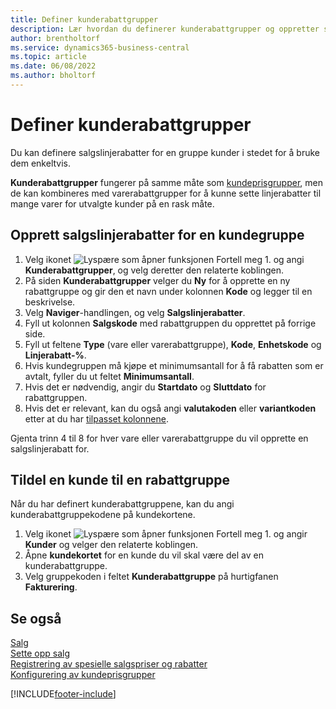 ```yaml
---
title: Definer kunderabattgrupper
description: Lær hvordan du definerer kunderabattgrupper og oppretter salgslinjerabatter for disse gruppene.
author: brentholtorf
ms.service: dynamics365-business-central
ms.topic: article
ms.date: 06/08/2022
ms.author: bholtorf
---
```

# <a name="set-up-customer-discount-groups"></a>Definer kunderabattgrupper

Du kan definere salgslinjerabatter for en gruppe kunder i stedet for å bruke dem enkeltvis.

**Kunderabattgrupper** fungerer på samme måte som [kundeprisgrupper](sales-how-to-set-up-customer-price-groups.md), men de kan kombineres med varerabattgrupper for å kunne sette linjerabatter til mange varer for utvalgte kunder på en rask måte.

## <a name="create-sales-line-discounts-for-a-customer-group"></a>Opprett salgslinjerabatter for en kundegruppe

1. Velg ikonet ![Lyspære som åpner funksjonen Fortell meg 1.](media/ui-search/search_small.png "Fortell hva du vil gjøre") og angi **Kunderabattgrupper**, og velg deretter den relaterte koblingen.
2. På siden **Kunderabattgrupper** velger du **Ny** for å opprette en ny rabattgruppe og gir den et navn under kolonnen **Kode** og legger til en beskrivelse.
3. Velg **Naviger**-handlingen, og velg **Salgslinjerabatter**.
4. Fyll ut kolonnen **Salgskode** med rabattgruppen du opprettet på forrige side.
5. Fyll ut feltene **Type** (vare eller varerabattgruppe), **Kode**, **Enhetskode** og **Linjerabatt-%**.
6. Hvis kundegruppen må kjøpe et minimumsantall for å få rabatten som er avtalt, fyller du ut feltet **Minimumsantall**.
7. Hvis det er nødvendig, angir du **Startdato** og **Sluttdato** for rabattgruppen.
8. Hvis det er relevant, kan du også angi **valutakoden** eller **variantkoden** etter at du har [tilpasset kolonnene](ui-personalization-user.md).

Gjenta trinn 4 til 8 for hver vare eller varerabattgruppe du vil opprette en salgslinjerabatt for.

## <a name="assign-a-customer-to-a-discount-group"></a>Tildel en kunde til en rabattgruppe

Når du har definert kunderabattgruppene, kan du angi kunderabattgruppekodene på kundekortene.

1. Velg ikonet ![Lyspære som åpner funksjonen Fortell meg 1.](media/ui-search/search_small.png "Fortell hva du vil gjøre") og angir **Kunder** og velger den relaterte koblingen.
2. Åpne **kundekortet** for en kunde du vil skal være del av en kunderabattgruppe.
3. Velg gruppekoden i feltet **Kunderabattgruppe** på hurtigfanen **Fakturering**.

## <a name="see-also"></a>Se også

[Salg](sales-manage-sales.md)  
[Sette opp salg](sales-setup-sales.md)  
[Registrering av spesielle salgspriser og rabatter](sales-how-record-sales-price-discount-payment-agreements.md)  
[Konfigurering av kundeprisgrupper](sales-how-to-set-up-customer-price-groups.md)  

[!INCLUDE[footer-include](includes/footer-banner.md)]
